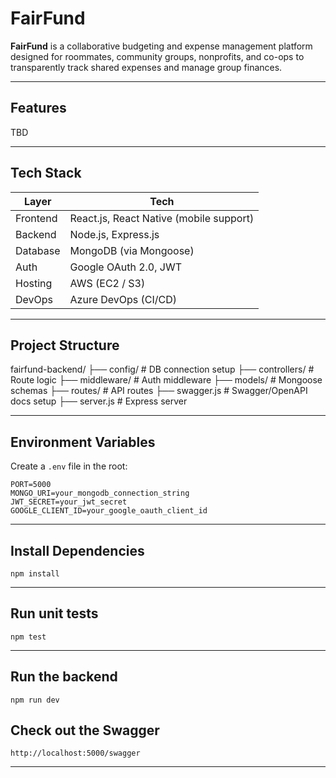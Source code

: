 # FairFund

**FairFund** is a collaborative budgeting and expense management platform designed for roommates, community groups, nonprofits, and co-ops to transparently track shared expenses and manage group finances.

---

## Features

TBD

---

## Tech Stack

| Layer     | Tech                                      |
|-----------|-------------------------------------------|
| Frontend  | React.js, React Native (mobile support)   |
| Backend   | Node.js, Express.js                       |
| Database  | MongoDB (via Mongoose)                    |
| Auth      | Google OAuth 2.0, JWT                     |
| Hosting   | AWS (EC2 / S3)                            |
| DevOps    | Azure DevOps (CI/CD)                      |

---

## Project Structure
fairfund-backend/
├── config/ # DB connection setup
├── controllers/ # Route logic
├── middleware/ # Auth middleware
├── models/ # Mongoose schemas
├── routes/ # API routes
├── swagger.js # Swagger/OpenAPI docs setup
├── server.js # Express server

---

## Environment Variables

Create a `.env` file in the root:

```env
PORT=5000
MONGO_URI=your_mongodb_connection_string
JWT_SECRET=your_jwt_secret
GOOGLE_CLIENT_ID=your_google_oauth_client_id
```
---

## Install Dependencies 
 ```
 npm install
 ```
---
## Run unit tests
```
npm test
```
---
## Run the backend
```
npm run dev
```

## Check out the Swagger
```
http://localhost:5000/swagger
```

---